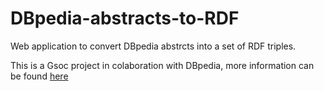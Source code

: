 # DBpedia-abstracts-to-RDF
Web application to convert DBpedia abstrcts into a set of RDF triples.

This is a Gsoc project in colaboration with DBpedia, more information can be found [here](https://summerofcode.withgoogle.com/projects/#6560166180290560)

